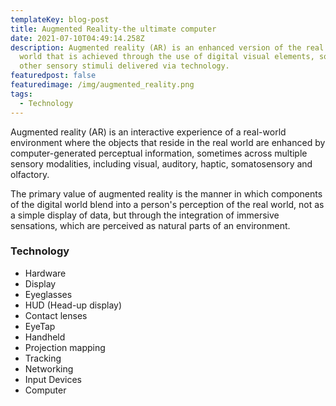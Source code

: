 ```yaml
---
templateKey: blog-post
title: Augmented Reality-the ultimate computer
date: 2021-07-10T04:49:14.258Z
description: Augmented reality (AR) is an enhanced version of the real physical
  world that is achieved through the use of digital visual elements, sound, or
  other sensory stimuli delivered via technology.
featuredpost: false
featuredimage: /img/augmented_reality.png
tags:
  - Technology
---
```

Augmented reality (AR) is an interactive experience of a real-world environment where the objects that reside in the real world are enhanced by computer-generated perceptual information, sometimes across multiple sensory modalities, including visual, auditory, haptic, somatosensory and olfactory.

The primary value of augmented reality is the manner in which components of the digital world blend into a person's perception of the real world, not as a simple display of data, but through the integration of immersive sensations, which are perceived as natural parts of an environment.

### Technology

* Hardware
* Display
* Eyeglasses
* HUD (Head-up display)
* Contact lenses
* EyeTap
* Handheld
* Projection mapping
* Tracking
* Networking
* Input Devices
* Computer
